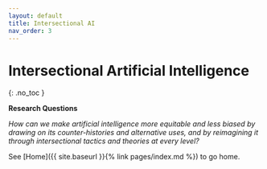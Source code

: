 ```yaml
---
layout: default
title: Intersectional AI
nav_order: 3
---
```


# Intersectional Artificial Intelligence
{: .no_toc }

**Research Questions**

_How can we make artificial intelligence more equitable and less biased by drawing on its counter-histories and alternative uses, and by reimagining it through intersectional tactics and theories at every level?_

See [Home]({{ site.baseurl }}{% link pages/index.md %}) to go home.